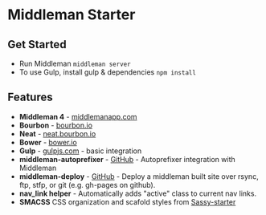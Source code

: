 # Middleman Starter

## Get Started

- Run Middleman `middleman server`
- To use Gulp, install gulp & dependencies `npm install`

## Features

- **Middleman 4** - [middlemanapp.com](https://middlemanapp.com/)
- **Bourbon** - [bourbon.io](http://bourbon.io/)
- **Neat** - [neat.bourbon.io](http://neat.bourbon.io/)
- **Bower** - [bower.io](http://bower.io/)
- **Gulp** - [gulpjs.com](http://gulpjs.com/) - basic integration
- **middleman-autoprefixer** - [GitHub](https://github.com/middleman/middleman-autoprefixer) - Autoprefixer integration with Middleman
- **middleman-deploy** - [GitHub](https://github.com/middleman-contrib/middleman-deploy) - Deploy a middleman built site over rsync, ftp, stfp, or git (e.g. gh-pages on github).
- **nav_link helper** - Automatically adds "active" class to current nav links.
- **SMACSS** CSS organization and scafold styles from [Sassy-starter](https://github.com/n0rmand0/sassy-starter) 
